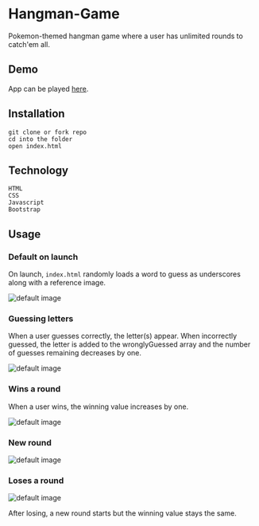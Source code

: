 # Hangman-Game

Pokemon-themed hangman game where a user has unlimited rounds to catch'em all. 

## Demo
App can be played [here](https://elaine01.github.io/Hangman-Game/).


## Installation
```
git clone or fork repo
cd into the folder
open index.html
```

## Technology
```
HTML
CSS
Javascript
Bootstrap
```

## Usage

### Default on launch
On launch, ```index.html``` randomly loads a word to guess as underscores along with a reference image.

![default image]()

### Guessing letters
When a user guesses correctly, the letter(s) appear. When incorrectly guessed, the letter is added to the wronglyGuessed array and the number of guesses remaining decreases by one.

![default image]()

### Wins a round
When a user wins, the winning value increases by one.

![default image]()

### New round
![default image]()

### Loses a round
![default image]()

After losing, a new round starts but the winning value stays the same.
